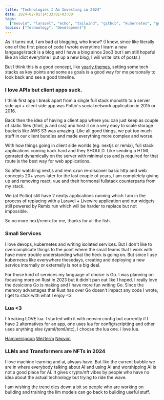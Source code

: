 ```yaml
---
title: "Technologies I Am Investing in 2024"
date: 2024-02-01T14:33:01+03:00
tags:
  ["neovim", "laravel", "echo", "tailwind", "github", "kubernetes", "go", "lua"]
topics: ["Technology", "Development"]
---
```


As it turns out, I am bad at blogging, who knew? (I knew, since like literally one of the first piece of code I wrote everytime I learn a new language/stack is a blog and I have a blog since 2oo3 but I am still hopeful like an idiot everytime I put up a new blog, I will write lots of posts.)

But I think this is a good concept, like [yearly themes](https://www.relay.fm/cortex/150), setting some tech stacks as key points and some as goals is a good way for me personally to look back and see a good timeline.

### I love APIs but client apps suck.

I think first app I break apart from a single full stack monolith to a server side api + client side app was Poltio's social network application in 2015 or 2016.

Back then the idea of having a client app where you can just keep as couple of static files (html, js and css) and host it on a very easy to scale storage buckets like AWS S3 was amazing. Like all good things, we put too much stuff in our client bundles and made everything more complex and worse.

With how things going in client side worlds (eg: nextjs or remix), full stack applications coming back hard and they SHOULD. Like sending a HTML genrated dynamically on the server with minimal css and js required for that route is the best way for web applications.

So after watching nextjs and remix.run re-discover basic http and web concepts 20+ years later for the last couple of years, I am completely giving up and removing react, vue and their hormonal fullstack counterparts from my stack.

We (at Poltio) still have 2 nextjs applications running which I am in the process of replacing with a Laravel + Livewire application and our widgets still powered by Remix.run which will be harder to replace but not impossible.

So no more next/remix for me, thanks for all the fish.

### Small Services

I love devops, kubernetes and writing isolated services. But I don't like to overcomplicate things to the point where the small teams that I work with have more trouble understanding what the heck is going on. But since I use kubernetes like everywhere thesedays, creating and deploying a new service internally or externally is not a big deal.

For those kind of services my language of choice is Go. I was planning on focusing more on Rust in 2023 but it didn't pan out like I hoped. I really love the desicions Go is making and I have more fun writing Go. Since the memory advantages that Rust has over Go doesn't impact any code I wrote, I get to stick with what I enjoy <3

### Lua <3

I freaking LOVE lua. I started with it with neovim config but currently if I have 2 alternatives for an app, one uses lua for config/scriptting and other uses anything else (yaml/toml/etc), I choose the lua one. I love lua.

[Hammerspoon](https://www.hammerspoon.org/)
[Wezterm](https://wezfurlong.org/wezterm/index.html)
[Neovim](https://neovim.io/)

### LLMs and Transformers are NFTs in 2024

I love machine learning and ai, always have. But like the current bubble we are in where everybody talking about AI and using AI and worshipping AI is not a good place for AI. It gives crypto/nft vibes by people who have no idea about the actual technology but trying to ride the wave.

I am wishing the trend dies down a bit so people who are working on building and training the llm models can go back to building useful stuff.
